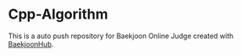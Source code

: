 # Cpp-Algorithm
This is a auto push repository for Baekjoon Online Judge created with [BaekjoonHub](https://github.com/BaekjoonHub/BaekjoonHub).
 
